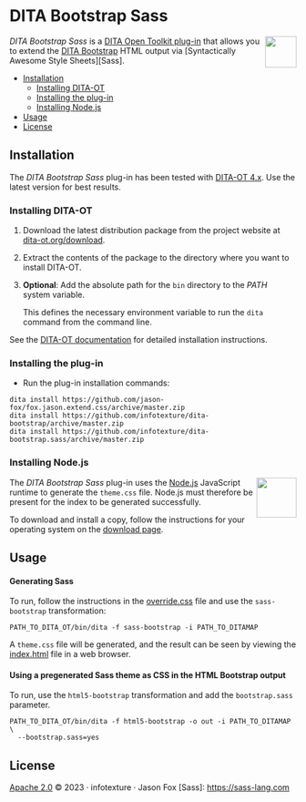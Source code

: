 # DITA Bootstrap Sass

<a href="https://www.dita-ot.org"><img src="https://www.dita-ot.org/images/dita-ot-logo.svg" align="right" height="55"></a>

_DITA Bootstrap Sass_ is a [DITA Open Toolkit plug-in](https://www.dita-ot.org/plugins) that allows you to extend the [DITA Bootstrap](https://infotexture.github.io/dita-bootstrap/) HTML output via [Syntactically Awesome Style Sheets][Sass].

<!-- MarkdownTOC levels="2,3" -->

- [Installation](#installation)
  - [Installing DITA-OT](#installing-dita-ot)
  - [Installing the plug-in](#installing-the-plug-in)
  - [Installing Node.js](#installing-nodejs)
- [Usage](#usage)
- [License](#license)

<!-- /MarkdownTOC -->

## Installation

The _DITA Bootstrap Sass_ plug-in has been tested with [DITA-OT 4.x](http://www.dita-ot.org/download). Use the latest version for best results.

### Installing DITA-OT

1.  Download the latest distribution package from the project website at
    [dita-ot.org/download](https://www.dita-ot.org/download).
2.  Extract the contents of the package to the directory where you want to install DITA-OT.
3.  **Optional**: Add the absolute path for the `bin` directory to the _PATH_ system variable.

    This defines the necessary environment variable to run the `dita` command from the command line.

See the [DITA-OT documentation](https://www.dita-ot.org/4.0/topics/installing-client.html) for detailed installation instructions.

### Installing the plug-in

- Run the plug-in installation commands:

```console
dita install https://github.com/jason-fox/fox.jason.extend.css/archive/master.zip
dita install https://github.com/infotexture/dita-bootstrap/archive/master.zip
dita install https://github.com/infotexture/dita-bootstrap.sass/archive/master.zip
```

### Installing Node.js

<a href="https://nodejs.org/"><img src="https://nodejs.org/static/images/logos/nodejs-new-pantone-black.svg" align="right" width="70" height="70" align="right" width="55" height="55"></a>

The _DITA Bootstrap Sass_ plug-in uses the [Node.js](https://nodejs.org/) JavaScript runtime to generate the `theme.css` file. Node.js must therefore be present for the index to be generated successfully.

To download and install a copy, follow the instructions for your operating system on the [download page](https://nodejs.org/en/download/).

## Usage

#### Generating Sass

To run, follow the instructions in the [override.css](./override.css) file and use the `sass-bootstrap` transformation:

```console
PATH_TO_DITA_OT/bin/dita -f sass-bootstrap -i PATH_TO_DITAMAP
```

A `theme.css` file will be generated, and the result can be seen by viewing the [index.html](./index.html) file in a web browser.

#### Using a pregenerated Sass theme as CSS in the HTML Bootstrap output

To run, use the `html5-bootstrap` transformation and add the `bootstrap.sass` parameter.

```console
PATH_TO_DITA_OT/bin/dita -f html5-bootstrap -o out -i PATH_TO_DITAMAP \
  --bootstrap.sass=yes
```

## License

[Apache 2.0](LICENSE) © 2023 · infotexture · Jason Fox
[Sass]: https://sass-lang.com
